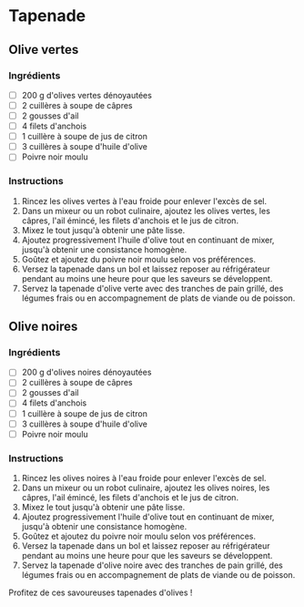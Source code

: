 # Tapenade

## Olive vertes

### Ingrédients

- [ ] 200 g d'olives vertes dénoyautées
- [ ] 2 cuillères à soupe de câpres
- [ ] 2 gousses d'ail
- [ ] 4 filets d'anchois
- [ ] 1 cuillère à soupe de jus de citron
- [ ] 3 cuillères à soupe d'huile d'olive
- [ ] Poivre noir moulu

### Instructions

1. Rincez les olives vertes à l'eau froide pour enlever l'excès de sel.
2. Dans un mixeur ou un robot culinaire, ajoutez les olives vertes, les câpres, l'ail émincé, les filets d'anchois et le jus de citron.
3. Mixez le tout jusqu'à obtenir une pâte lisse.
4. Ajoutez progressivement l'huile d'olive tout en continuant de mixer, jusqu'à obtenir une consistance homogène.
5. Goûtez et ajoutez du poivre noir moulu selon vos préférences.
6. Versez la tapenade dans un bol et laissez reposer au réfrigérateur pendant au moins une heure pour que les saveurs se développent.
7. Servez la tapenade d'olive verte avec des tranches de pain grillé, des légumes frais ou en accompagnement de plats de viande ou de poisson.

## Olive noires

### Ingrédients

- [ ] 200 g d'olives noires dénoyautées
- [ ] 2 cuillères à soupe de câpres
- [ ] 2 gousses d'ail
- [ ] 4 filets d'anchois
- [ ] 1 cuillère à soupe de jus de citron
- [ ] 3 cuillères à soupe d'huile d'olive
- [ ] Poivre noir moulu

### Instructions

1. Rincez les olives noires à l'eau froide pour enlever l'excès de sel.
2. Dans un mixeur ou un robot culinaire, ajoutez les olives noires, les câpres, l'ail émincé, les filets d'anchois et le jus de citron.
3. Mixez le tout jusqu'à obtenir une pâte lisse.
4. Ajoutez progressivement l'huile d'olive tout en continuant de mixer, jusqu'à obtenir une consistance homogène.
5. Goûtez et ajoutez du poivre noir moulu selon vos préférences.
6. Versez la tapenade dans un bol et laissez reposer au réfrigérateur pendant au moins une heure pour que les saveurs se développent.
7. Servez la tapenade d'olive noire avec des tranches de pain grillé, des légumes frais ou en accompagnement de plats de viande ou de poisson.

Profitez de ces savoureuses tapenades d'olives !
